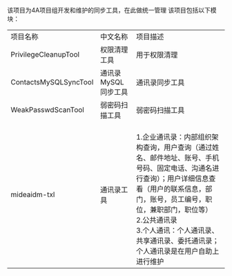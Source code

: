 该项目为4A项目组开发和维护的同步工具，在此做统一管理
该项目包括以下模块：
<table>
    <tr>
        <td>项目名称</td>
        <td>中文名称</td>
        <td>项目描述</td>
    </tr>
    <tr>
        <td>PrivilegeCleanupTool</td>
        <td>权限清理工具</td>
        <td>用于权限清理</td>
    </tr>
	<tr>
        <td>ContactsMySQLSyncTool</td>
        <td>通讯录MySQL同步工具</td>
        <td>通讯录同步工具</td>
    </tr>
    <tr>
        <td>WeakPasswdScanTool</td>
        <td>弱密码扫描工具</td>
        <td>弱密码扫描工具</td>
    </tr>
    <tr>
        <td>mideaidm-txl</td>
        <td>通讯录工具</td>
        <td>
			<br>1.企业通讯录：内部组织架构查询，用户查询（通过姓名、邮件地址、账号、手机号码、固定电话、沟通名进行查询）；用户详细信息查看（用户的联系信息，部门，账号，员工编号，职位，兼职部门，职位等）
			<br>2.公共通讯录
			<br>3.个人通讯：个人通讯录、共享通讯录、委托通讯录；个人通讯录是在用户自助上进行维护
		</td>
    </tr>
</table>
